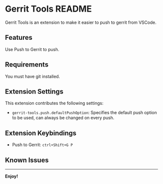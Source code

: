 # Gerrit Tools README

Gerrit Tools is an extension to make it easier to push to gerrit from VSCode.

## Features

Use Push to Gerrit to push.

## Requirements

You must have git installed.

## Extension Settings

This extension contributes the following settings:
* `gerrit-tools.push.defaultPushOption`: Specifies the default push option to be used, can always be changed on every push.

## Extension Keybindings
* Push to Gerrit: `ctrl+Shift+G P`

## Known Issues

---

**Enjoy!**
